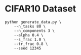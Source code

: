 # CIFAR10 Dataset

```
python generate_data.py \
    --n_tasks 80 \
    --n_components 3 \
    --alpha 0.4 \
    --s_frac 1.0 \
    --tr_frac 0.8 \
    --seed 12345    
```

